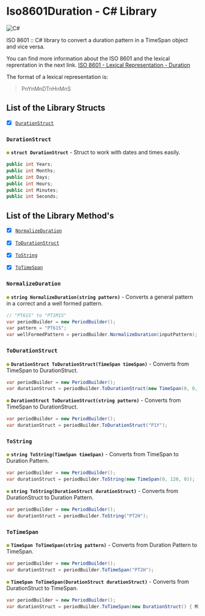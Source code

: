 # Iso8601Duration - C# Library

<img src="https://docs.microsoft.com/es-es/dotnet/images/hub/csharp.svg" alt="C#" width="150" height="150" />

ISO 8601 :: C# library to convert a duration pattern in a TimeSpan object and vice versa.

You can find more information about the ISO 8601 and the lexical reprentation in the next link.
[ISO 8601 - Lexical Representation - Duration](https://www.w3.org/TR/xmlschema-2/#duration)

The format of a lexical representation is:
> PnYnMnDTnHnMnS



## List of the Library Structs

- [x] [`DurationStruct`](#durationstruct)


### `DurationStruct`

![Separator](/images/bullet_green.png) **`struct DurationStruct`** - Struct to work with dates and times easily.

```csharp
public int Years;
public int Months;
public int Days;
public int Hours;
public int Minutes;
public int Seconds;

```



## List of the Library Method's

- [x] [`NormalizeDuration`](#normalizeduration)
- [x] [`ToDurationStruct`](#todurationstruct)
- [x] [`ToString`](#tostring)
- [x] [`ToTimeSpan`](#totimespan)


### `NormalizeDuration`

![Separator](/images/bullet_green.png) **`string NormalizeDuration(string pattern)`** - Converts a general pattern in a correct and a well formed pattern.

```csharp
// "PT61S" to "PT1M1S"
var periodBuilder = new PeriodBuilder();
var pattern = "PT61S";
var wellFormedPattern = periodBuilder.NormalizeDuration(inputPattern);

```


### `ToDurationStruct`

![Separator](/images/bullet_green.png) **`DurationStruct ToDurationStruct(TimeSpan timeSpan)`** - Converts from TimeSpan to DurationStruct.

```csharp
var periodBuilder = new PeriodBuilder();
var durationStruct = periodBuilder.ToDurationStruct(new TimeSpan(0, 0, 120));

```

![Separator](/images/bullet_green.png) **`DurationStruct ToDurationStruct(string pattern)`** - Converts from TimeSpan to DurationStruct.

```csharp
var periodBuilder = new PeriodBuilder();
var durationStruct = periodBuilder.ToDurationStruct("P1Y");

```


### `ToString`

![Separator](/images/bullet_green.png) **`string ToString(TimeSpan timeSpan)`** - Converts from TimeSpan to Duration Pattern.

```csharp
var periodBuilder = new PeriodBuilder();
var durationStruct = periodBuilder.ToString(new TimeSpan(0, 120, 0));

```

![Separator](/images/bullet_green.png) **`string ToString(DurationStruct durationStruct)`** - Converts from DurationStruct to Duration Pattern.

```csharp
var periodBuilder = new PeriodBuilder();
var durationStruct = periodBuilder.ToString("PT2H");

```


### `ToTimeSpan`

![Separator](/images/bullet_green.png) **`TimeSpan ToTimeSpan(string pattern)`** - Converts from Duration Pattern to TimeSpan.

```csharp
var periodBuilder = new PeriodBuilder();
var durationStruct = periodBuilder.ToTimeSpan("PT2H");

```

![Separator](/images/bullet_green.png) **`TimeSpan ToTimeSpan(DurationStruct durationStruct)`** - Converts from DurationStruct to TimeSpan.

```csharp
var periodBuilder = new PeriodBuilder();
var durationStruct = periodBuilder.ToTimeSpan(new DurationStruct() { Minutes = 1440 });

```
